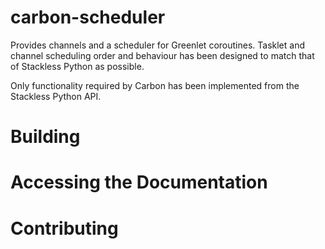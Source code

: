# carbon-scheduler
Provides channels and a scheduler for Greenlet coroutines. 
Tasklet and channel scheduling order and behaviour has been designed to match that of Stackless Python as possible.

Only functionality required by Carbon has been implemented from the Stackless Python API.

# Building

# Accessing the Documentation

# Contributing